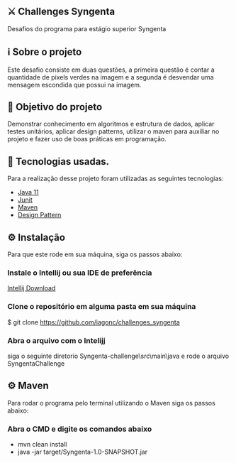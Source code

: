 ## ⚔️ Challenges Syngenta
Desafios do programa para estágio superior Syngenta

## :information_source: Sobre o projeto 
Este desafio consiste em duas questões, a primeira questão é contar a quantidade de pixels verdes na imagem e a segunda é desvendar uma mensagem escondida que possui na imagem.


## :dart: Objetivo do projeto
Demonstrar conhecimento em algoritmos e estrutura de dados, aplicar testes unitários, aplicar design patterns, utilizar o maven para auxiliar no projeto e fazer uso de boas práticas em programação.
## :pencil: Tecnologias usadas. 
Para a realização desse projeto foram utilizadas as seguintes tecnologias: 
- [Java 11](https://docs.oracle.com/en/java/)
- [Junit](https://junit.org/junit5/)
- [Maven](https://docs.oracle.com/en/java/)
- [Design Pattern](https://refactoring.guru/pt-br/design-patterns/strategy)


## :gear: Instalação
Para que este rode em sua máquina, siga os passos abaixo:

### Instale o Intellij ou sua IDE de preferência
 [Intellij Download](https://www.jetbrains.com/pt-br/idea/download/)
### Clone o repositório em alguma pasta em sua máquina
$ git clone https://github.com/iagonc/challenges_syngenta
### Abra o arquivo com o Intelijj
siga o seguinte diretorio Syngenta-challenge\src\main\java e rode o arquivo SyngentaChallenge
## :gear: Maven
Para rodar o programa pelo terminal utilizando o Maven siga os passos abaixo:
### Abra o CMD e digite os comandos abaixo
- mvn clean install
- java -jar target/Syngenta-1.0-SNAPSHOT.jar

